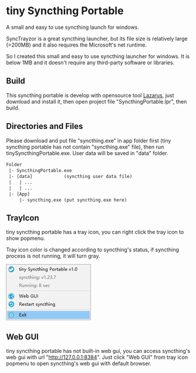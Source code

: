 # tiny Syncthing Portable
A small and easy to use syncthing launch for windows.

SyncTrayzor is a great syncthing launcher, but its file size is relatively large (>200MB) and it also requires the Microsoft's net runtime.

So I created this small and easy to use syncthing launcher for windows. It is below 1MB and it doesn't require any third-party software or libraries.


## Build

This syncthing portable is develop with opensource tool [Lazarus](http://www.lazarus-ide.org/), just download and install it, then open project file "SyncthingPortable.lpr", then build.


## Directories and Files

Please download and put file "syncthing.exe" in app folder first (tiny syncthing portable has not contain "syncthing.exe" file), then run tinySyncthingPortable.exe. User data will be saved in "data" folder.


```
Folder
 |- SyncthingPortable.exe
 |- [data]            (syncthing user data file)
 |   | ...
 |   | ...
 |- [App]
     |- syncthing.exe (put syncthing.exe here)
```

## TrayIcon

tiny syncthing portable has a tray icon, you can right click the tray icon to show popmenu.

Tray icon color is changed according to syncthing's status, if syncthing process is not running, it will turn gray.

![](tray.png)


## Web GUI

tiny syncthing portable has not built-in web gui, you can access syncthing's web gui with url "http://127.0.0.1:8384". Just click "Web GUI" from tray icon popmenu to open syncthing's web gui with default browser.
